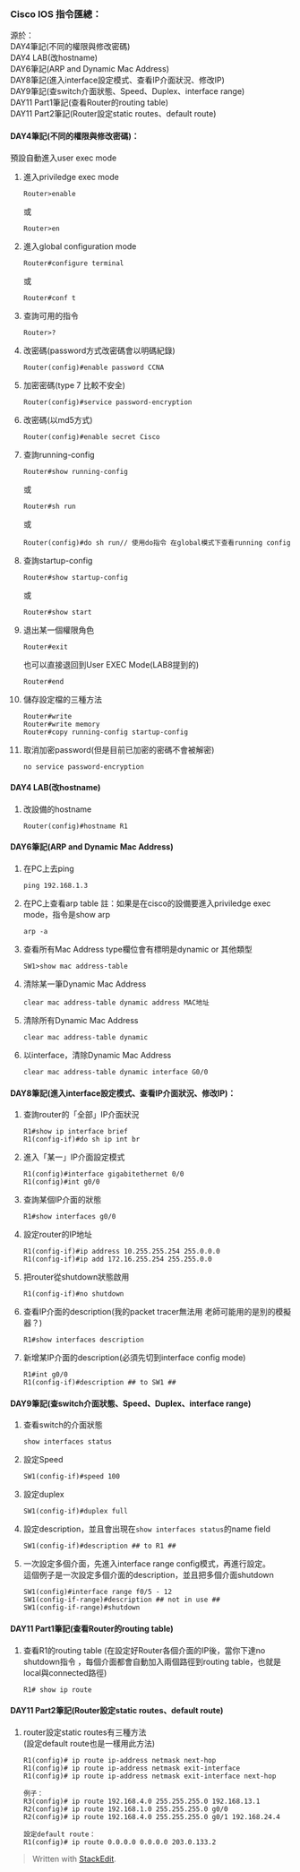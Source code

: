 ### Cisco IOS 指令匯總：
源於：  
DAY4筆記(不同的權限與修改密碼)  
DAY4 LAB(改hostname)  
DAY6筆記(ARP and Dynamic Mac Address)  
DAY8筆記(進入interface設定模式、查看IP介面狀況、修改IP)  
DAY9筆記(查switch介面狀態、Speed、Duplex、interface range)  
DAY11 Part1筆記(查看Router的routing table)  
DAY11 Part2筆記(Router設定static routes、default route)



#### DAY4筆記(不同的權限與修改密碼)：

預設自動進入user exec mode

 1. 進入priviledge exec mode

	    Router>enable
	或

	    Router>en

 2. 進入global configuration mode

	    Router#configure terminal
	或

	    Router#conf t

 3. 查詢可用的指令

	    Router>?

 4. 改密碼(password方式改密碼會以明碼紀錄)

	    Router(config)#enable password CCNA

 5. 加密密碼(type 7 比較不安全)

	    Router(config)#service password-encryption

 6. 改密碼(以md5方式)

	    Router(config)#enable secret Cisco

 7. 查詢running-config

	    Router#show running-config
	或

	    Router#sh run
	或
	
	    Router(config)#do sh run// 使用do指令 在global模式下查看running config

 8. 查詢startup-config

	    Router#show startup-config
	或
	
	    Router#show start

 9. 退出某一個權限角色
 
	    Router#exit
	    
	也可以直接退回到User EXEC Mode(LAB8提到的)

	    Router#end



10. 儲存設定檔的三種方法

		Router#write
		Router#write memory
		Router#copy running-config startup-config
        
11. 取消加密password(但是目前已加密的密碼不會被解密)

        no service password-encryption

#### DAY4 LAB(改hostname)

 1. 改設備的hostname

		Router(config)#hostname R1

#### DAY6筆記(ARP and Dynamic Mac Address)

 1. 在PC上去ping

	    ping 192.168.1.3

 2. 在PC上查看arp table
註：如果是在cisco的設備要進入priviledge exec mode，指令是show arp

	    arp -a

 3. 查看所有Mac Address
type欄位會有標明是dynamic or 其他類型

		SW1>show mac address-table

 4. 清除某一筆Dynamic Mac Address

		clear mac address-table dynamic address MAC地址

 5. 清除所有Dynamic Mac Address

	    clear mac address-table dynamic

 6. 以interface，清除Dynamic Mac Address

	    clear mac address-table dynamic interface G0/0

#### DAY8筆記(進入interface設定模式、查看IP介面狀況、修改IP)：

 1. 查詢router的「全部」IP介面狀況

	    R1#show ip interface brief
	    R1(config-if)#do sh ip int br
 2. 進入「某一」IP介面設定模式

		R1(config)#interface gigabitethernet 0/0
  	    R1(config)#int g0/0
		 
 3. 查詢某個IP介面的狀態

		R1#show interfaces g0/0
 4. 設定router的IP地址

		R1(config-if)#ip address 10.255.255.254 255.0.0.0
		R1(config-if)#ip add 172.16.255.254 255.255.0.0
 5. 把router從shutdown狀態啟用

		R1(config-if)#no shutdown
 6. 查看IP介面的description(我的packet tracer無法用 老師可能用的是別的模擬器？)

		R1#show interfaces description

 7. 新增某IP介面的description(必須先切到interface config mode)

	    R1#int g0/0
	    R1(config-if)#description ## to SW1 ##


#### DAY9筆記(查switch介面狀態、Speed、Duplex、interface range)

 1. 查看switch的介面狀態

	    show interfaces status

 2. 設定Speed

	    SW1(config-if)#speed 100

 3. 設定duplex

	    SW1(config-if)#duplex full

 4. 設定description，並且會出現在`show interfaces status`的name field

	    SW1(config-if)#description ## to R1 ##

 5. 一次設定多個介面，先進入interface range config模式，再進行設定。  
這個例子是一次設定多個介面的description，並且把多個介面shutdown

	    SW1(config)#interface range f0/5 - 12
		SW1(config-if-range)#description ## not in use ##  
		SW1(config-if-range)#shutdown
        

    
#### DAY11 Part1筆記(查看Router的routing table) 

 1. 查看R1的routing table
	(在設定好Router各個介面的IP後，當你下達no shutdown指令 ，每個介面都會自動加入兩個路徑到routing table，也就是local與connected路徑)

	    R1# show ip route

#### DAY11 Part2筆記(Router設定static routes、default route)

 1. router設定static routes有三種方法  
 (設定default route也是一樣用此方法)

	    R1(config)# ip route ip-address netmask next-hop
	    R1(config)# ip route ip-address netmask exit-interface
	    R1(config)# ip route ip-address netmask exit-interface next-hop     
	     
		例子：
		R3(config)# ip route 192.168.4.0 255.255.255.0 192.168.13.1
		R2(config)# ip route 192.168.1.0 255.255.255.0 g0/0
		R2(config)# ip route 192.168.4.0 255.255.255.0 g0/1 192.168.24.4
        
        設定default route：
        R1(config)# ip route 0.0.0.0 0.0.0.0 203.0.133.2

> Written with [StackEdit](https://stackedit.io/).


